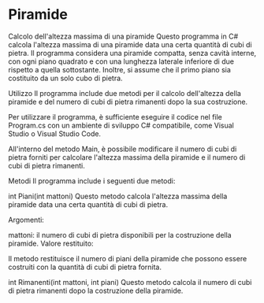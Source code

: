 # Piramide
Calcolo dell'altezza massima di una piramide
Questo programma in C# calcola l'altezza massima di una piramide data una certa quantità di cubi di pietra. Il programma considera una piramide compatta, senza cavità interne, con ogni piano quadrato e con una lunghezza laterale inferiore di due rispetto a quella sottostante. Inoltre, si assume che il primo piano sia costituito da un solo cubo di pietra.

Utilizzo
Il programma include due metodi per il calcolo dell'altezza della piramide e del numero di cubi di pietra rimanenti dopo la sua costruzione.

Per utilizzare il programma, è sufficiente eseguire il codice nel file Program.cs con un ambiente di sviluppo C# compatibile, come Visual Studio o Visual Studio Code.

All'interno del metodo Main, è possibile modificare il numero di cubi di pietra forniti per calcolare l'altezza massima della piramide e il numero di cubi di pietra rimanenti.

Metodi
Il programma include i seguenti due metodi:

int Piani(int mattoni)
Questo metodo calcola l'altezza massima della piramide data una certa quantità di cubi di pietra.

Argomenti:

mattoni: il numero di cubi di pietra disponibili per la costruzione della piramide.
Valore restituito:

Il metodo restituisce il numero di piani della piramide che possono essere costruiti con la quantità di cubi di pietra fornita.

int Rimanenti(int mattoni, int piani)
Questo metodo calcola il numero di cubi di pietra rimanenti dopo la costruzione della piramide.

